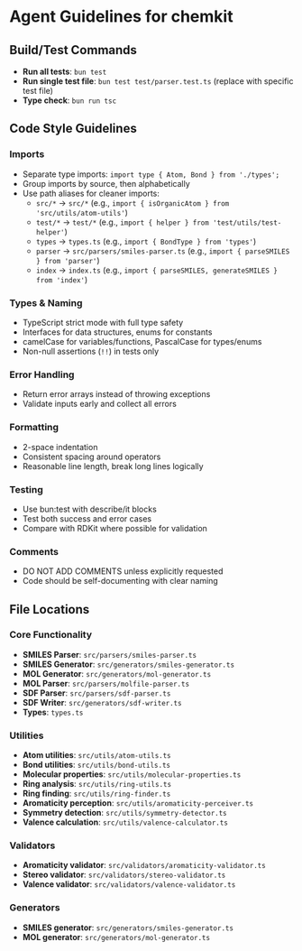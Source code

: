 # Agent Guidelines for chemkit

## Build/Test Commands
- **Run all tests**: `bun test`
- **Run single test file**: `bun test test/parser.test.ts` (replace with specific test file)
- **Type check**: `bun run tsc`

## Code Style Guidelines

### Imports
- Separate type imports: `import type { Atom, Bond } from './types';`
- Group imports by source, then alphabetically
- Use path aliases for cleaner imports:
  - `src/*` → `src/*` (e.g., `import { isOrganicAtom } from 'src/utils/atom-utils'`)
  - `test/*` → `test/*` (e.g., `import { helper } from 'test/utils/test-helper'`)
  - `types` → `types.ts` (e.g., `import { BondType } from 'types'`)
  - `parser` → `src/parsers/smiles-parser.ts` (e.g., `import { parseSMILES } from 'parser'`)
  - `index` → `index.ts` (e.g., `import { parseSMILES, generateSMILES } from 'index'`)

### Types & Naming
- TypeScript strict mode with full type safety
- Interfaces for data structures, enums for constants
- camelCase for variables/functions, PascalCase for types/enums
- Non-null assertions (`!!`) in tests only

### Error Handling
- Return error arrays instead of throwing exceptions
- Validate inputs early and collect all errors

### Formatting
- 2-space indentation
- Consistent spacing around operators
- Reasonable line length, break long lines logically

### Testing
- Use bun:test with describe/it blocks
- Test both success and error cases
- Compare with RDKit where possible for validation

### Comments
- DO NOT ADD COMMENTS unless explicitly requested
- Code should be self-documenting with clear naming

## File Locations

### Core Functionality
- **SMILES Parser**: `src/parsers/smiles-parser.ts`
- **SMILES Generator**: `src/generators/smiles-generator.ts`
- **MOL Generator**: `src/generators/mol-generator.ts`
- **MOL Parser**: `src/parsers/molfile-parser.ts`
- **SDF Parser**: `src/parsers/sdf-parser.ts`
- **SDF Writer**: `src/generators/sdf-writer.ts`
- **Types**: `types.ts`

### Utilities
- **Atom utilities**: `src/utils/atom-utils.ts`
- **Bond utilities**: `src/utils/bond-utils.ts`
- **Molecular properties**: `src/utils/molecular-properties.ts`
- **Ring analysis**: `src/utils/ring-utils.ts`
- **Ring finding**: `src/utils/ring-finder.ts`
- **Aromaticity perception**: `src/utils/aromaticity-perceiver.ts`
- **Symmetry detection**: `src/utils/symmetry-detector.ts`
- **Valence calculation**: `src/utils/valence-calculator.ts`

### Validators
- **Aromaticity validator**: `src/validators/aromaticity-validator.ts`
- **Stereo validator**: `src/validators/stereo-validator.ts`
- **Valence validator**: `src/validators/valence-validator.ts`

### Generators
- **SMILES generator**: `src/generators/smiles-generator.ts`
- **MOL generator**: `src/generators/mol-generator.ts`
